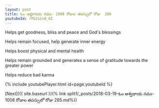 ```yaml
---
layout: post
title: ఓం అర్థకారయ నమః- 1008 రోజుల తపస్సులో రోజు  286
youtubeId: rPb2iCxO_6I
---
```

 
 
Helps get goodness, bliss and peace and God's blessings
 
Helps remain focused, help generate inner energy 
 
Helps boost physical and mental health 
 
Helps remain grounded and generates a sense of gratitude towards the greater power 
 
Helps reduce bad karma
 
 
 
 


{% include youtubePlayer.html id=page.youtubeId %}
 
[Next]({{ site.baseurl }}{% link  split1/_posts/2018-03-19-ఓం అశ్వథాయ నమః- 1008 రోజుల తపస్సులో రోజు  285.md%})
 

